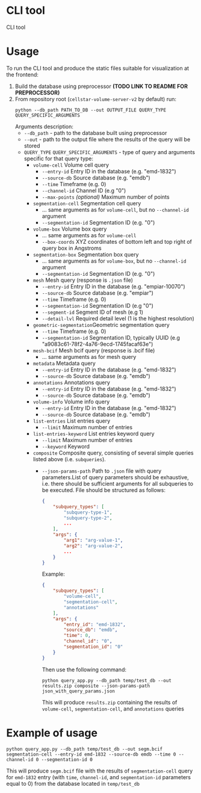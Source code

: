 # CLI tool

CLI tool 

# Usage
To run the CLI tool and produce the static files suitable for visualization at the frontend:
1. Build the database using preprocessor **(TODO LINK TO README FOR PREPROCESSOR)**
2. From repository root (`cellstar-volume-server-v2` by default) run:
    ```
    python --db_path PATH_TO_DB --out OUTPUT_FILE QUERY_TYPE QUERY_SPECIFIC_ARGUMENTS
    ```
    Arguments description:
    - `--db_path` - path to the database built using preprocessor
    - `--out` - path to the output file where the results of the query will be stored
    - `QUERY_TYPE` `QUERY_SPECIFIC_ARGUMENTS` - type of query and arguments specific for that query type:
        - `volume-cell`           Volume cell query
            - `--entry-id`        Entry ID in the database (e.g. "emd-1832")
            - `--source-db`       Source database (e.g. "emdb")
            - `--time`            Timeframe (e.g. 0)
            - `--channel-id`      Channel ID (e.g "0")
            - `--max-points`      *(optional)* Maximum number of points
        - `segmentation-cell`     Segmentation cell query
            - ... same arguments as for `volume-cell`, but no `--channel-id` argument 
            - `--segmentation-id` Segmentation ID (e.g. "0")
        - `volume-box`            Volume box query
            - ... same arguments as for `volume-cell`
            - `--box-coords`      XYZ coordinates of bottom left and top right of query box in Angstroms
        - `segmentation-box`      Segmentation box query
            - ... same arguments as for `volume-box`, but no `--channel-id` argument
            - `--segmentation-id` Segmentation ID (e.g. "0")
        - `mesh`                  Mesh query (response is `.json` file)
            - `--entry-id`        Entry ID in the database (e.g. "empiar-10070")
            - `--source-db`       Source database (e.g. "empiar")
            - `--time`            Timeframe (e.g. 0)
            - `--segmentation-id` Segmentation ID (e.g "0")
            - `--segment-id`      Segment ID of mesh (e.g 1)
            - `--detail-lvl`      Required detail level (1 is the highest resolution)
        - `geometric-segmentation`Geometric segmentation query
            - `--time`            Timeframe (e.g. 0)
            - `--segmentation-id` Segmentation ID, typically UUID (e.g "a9083c61-78f2-4a76-9ecd-1745facaf63e")
        - `mesh-bcif`             Mesh bcif query (response is .bcif file)
            - ... same arguments as for mesh query
        - `metadata`              Metadata query
            - `--entry-id`        Entry ID in the database (e.g. "emd-1832")
            - `--source-db`       Source database (e.g. "emdb")
        - `annotations`           Annotations query
            - `--entry-id`        Entry ID in the database (e.g. "emd-1832")
            - `--source-db`       Source database (e.g. "emdb")
        - `volume-info`           Volume info query
            - `--entry-id`        Entry ID in the database (e.g. "emd-1832")
            - `--source-db`       Source database (e.g. "emdb")
        - `list-entries`          List entries query
            - `--limit`           Maximum number of entries
        - `list-entries-keyword`  List entries keyword query
            - `--limit`           Maximum number of entries
            - `--keyword`         Keyword
        - `composite`             Composite query, consisting of several simple queries listed above (i.e. `subqueries`).
            - `--json-params-path` Path to `.json` file with query parameters.List of query parameters should be exhaustive, i.e. there should be sufficient arguments for all subqueries to be executed. 
                File should be structured as follows:
                ```json
                {
                    "subquery_types": [
                        "subquery-type-1",
                        "subquery-type-2",
                        ...
                    ],
                    "args": {
                        "arg1": "arg-value-1",
                        "arg2": "arg-value-2",
                        ...
                    }
                }
                ```
                Example:
                ```json
                {
                    "subquery_types": [
                        "volume-cell",
                        "segmentation-cell",
                        "annotations"
                    ],
                    "args": {
                        "entry_id": "emd-1832",
                        "source_db": "emdb",
                        "time": 0,
                        "channel_id": "0",
                        "segmentation_id": "0"
                    }
                }
                ```
                Then use the following command:
                ```
                python query_app.py --db_path temp/test_db --out results.zip composite --json-params-path json_with_query_params.json
                ```
                
                This will produce `results.zip` containing the results of `volume-cell`, `segmentation-cell`, and `annotations` queries

# Example of usage
```
python query_app.py --db_path temp/test_db --out segm.bcif segmentation-cell --entry-id emd-1832 --source-db emdb --time 0 --channel-id 0 --segmentation-id 0
```
This will produce `segm.bcif` file with the results of `segmentation-cell` query for `emd-1832` entry (with `time`, `channel-id`, and `segmentation-id` parameters equal to 0) from the database located in `temp/test_db`